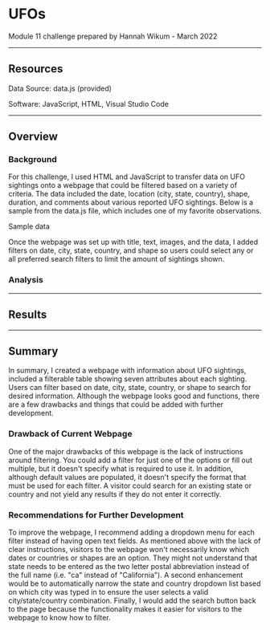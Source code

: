 # UFOs
Module 11 challenge prepared by Hannah Wikum - March 2022
___

## Resources
Data Source: data.js (provided)

Software: JavaScript, HTML, Visual Studio Code
___

## Overview
### Background
For this challenge, I used HTML and JavaScript to transfer data on UFO sightings onto a webpage that could be filtered based on a variety of criteria. The data included the date, location (city, state, country), shape, duration, and comments about various reported UFO sightings. Below is a sample from the data.js file, which includes one of my favorite observations.

Sample data



Once the webpage was set up with title, text, images, and the data, I added filters on date, city, state, country, and shape so users could select any or all preferred search filters to limit the amount of sightings shown.

### Analysis

___

## Results


___

## Summary
In summary, I created a webpage with information about UFO sightings, included a filterable table showing seven attributes about each sighting. Users can filter based on date, city, state, country, or shape to search for desired information. Although the webpage looks good and functions, there are a few drawbacks and things that could be added with further development.

### Drawback of Current Webpage
One of the major drawbacks of this webpage is the lack of instructions around filtering. You could add a filter for just one of the options or fill out multiple, but it doesn't specify what is required to use it. In addition, although default values are populated, it doesn't specify the format that must be used for each filter. A visitor could search for an existing state or country and not yield any results if they do not enter it correctly.

### Recommendations for Further Development
To improve the webpage, I recommend adding a dropdown menu for each filter instead of having open text fields. As mentioned above with the lack of clear instructions, visitors to the webpage won't necessarily know which dates or countries or shapes are an option. They might not understand that state needs to be entered as the two letter postal abbreviation instead of the full name (i.e. "ca" instead of "California"). A second enhancement would be to automatically narrow the state and country dropdown list based on which city was typed in to ensure the user selects a valid city/state/country combination. Finally, I would add the search button back to the page because the functionality makes it easier for visitors to the webpage to know how to filter.


